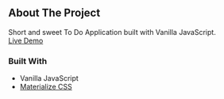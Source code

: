 ## About The Project

Short and sweet To Do Application built with Vanilla JavaScript. 
<br>[Live Demo](https://captain-31.github.io/todo-app/) 

### Built With

* Vanilla JavaScript
* [Materialize CSS](https://materializecss.com/)

